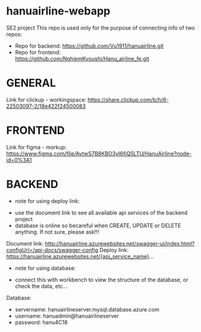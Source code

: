 # hanuairline-webapp
SE2 project
This repo is used only for the purpose of connecting info of two repos:
- Repo for backend: https://github.com/Vu1911/hanuairline.git
- Repo for frontend: https://github.com/NghiemKyoushi/Hanu_airline_fe.git

# GENERAL

Link for clickup - workingspace: https://share.clickup.com/b/h/6-22503097-2/18e422f24500083

# FRONTEND

Link for figma - morkup: https://www.figma.com/file/AvtwS7B8KBO3yI6fiQ5LTU/HanuAirline?node-id=0%3A1

# BACKEND
* note for using deploy link:
- use the document link to see all available api services of the backend project
- database is online so becareful when CREATE, UPDATE or DELETE anything. If not sure, please ask!!!

Document link: http://hanuairline.azurewebsites.net/swagger-ui/index.html?configUrl=/api-docs/swagger-config
Deploy link: https://hanuairline.azurewebsites.net/{api_service_name}...

* note for using database:
- connect this with workbench to view the structure of the database, or check the data, etc...

Database:
- servername: hanuairlineserver.mysql.database.azure.com
- username: hanuadmin@hanuairlineserver
- password: hanu4C18
